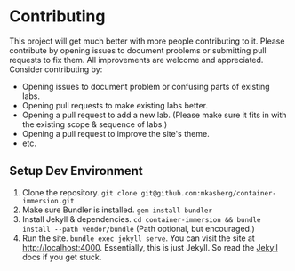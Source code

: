 # Contributing

This project will get much better with more people contributing to it. Please
contribute by opening issues to document problems or submitting pull requests to
fix them. All improvements are welcome and appreciated. Consider contributing
by:

 - Opening issues to document problem or confusing parts of existing labs.
 - Opening pull requests to make existing labs better.
 - Opening a pull request to add a new lab. (Please make sure it fits in with
   the existing scope & sequence of labs.)
 - Opening a pull request to improve the site's theme.
 - etc.

## Setup Dev Environment

 1. Clone the repository.
  `git clone git@github.com:mkasberg/container-immersion.git`
 2. Make sure Bundler is installed. `gem install bundler`
 3. Install Jekyll & dependencies. `cd container-immersion && bundle install
  --path vendor/bundle` (Path optional, but encouraged.)
 4. Run the site. `bundle exec jekyll serve`. You can visit the site at
  [http://localhost:4000](http://localhost:4000). Essentially, this is just
  Jekyll. So read the [Jekyll](http://jekyllrb.com/) docs if you get stuck.

